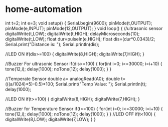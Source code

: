 # home-automation
int 
t=2;
int e=3;
void setup()
{
 Serial.begin(9600);
 pinMode(t,OUTPUT);
 pinMode(e,INPUT);
 pinMode(12,OUTPUT);
}
void loop()
{
 //ultrasonic sensor
 digitalWrite(t,LOW);
 digitalWrite(t,HIGH);
 delayMicroseconds(10);
 digitalWrite(t,LOW);
 float dur=pulseIn(e,HIGH);
float dis=(dur*0.0343)/2;
 Serial.print("Distance is: ");
 Serial.println(dis);
 
 //LED ON
 if(dis>=100)
 {
 digitalWrite(8,HIGH);
 digitalWrite(7,HIGH);
 }
 
 //Buzzer For ultrasonic Sensor
 if(dis>=100)
 {
 for(int i=0; i<=30000; i=i+10)
 {
 tone(12,i);
 delay(1000);
 noTone(12);
 delay(1000);
 }
 }
 
 
 
 
 //Temperate Sensor
 double a= analogRead(A0);
 double t=(((a/1024)*5)-0.5)*100;
 Serial.print("Temp Value: ");
 Serial.println(t);
 delay(1000);
 
 
 //LED ON
 if(t>=100)
 {
digitalWrite(8,HIGH);
 digitalWrite(7,HIGH);
 }
 
 //Buzzer for Temperature Sensor
 if(t>=100)
 {
 for(int i=0; i<=30000; i=i+10)
 {
 tone(12,i);
 delay(1000);
 noTone(12);
 delay(1000);
 }
 }
 //LED OFF
 if(t<100)
 {
 digitalWrite(8,LOW);
 digitalWrite(7,LOW);
 }
}
